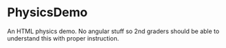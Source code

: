 # PhysicsDemo
An HTML physics demo. No angular stuff so 2nd graders should be able to understand this with proper instruction.
